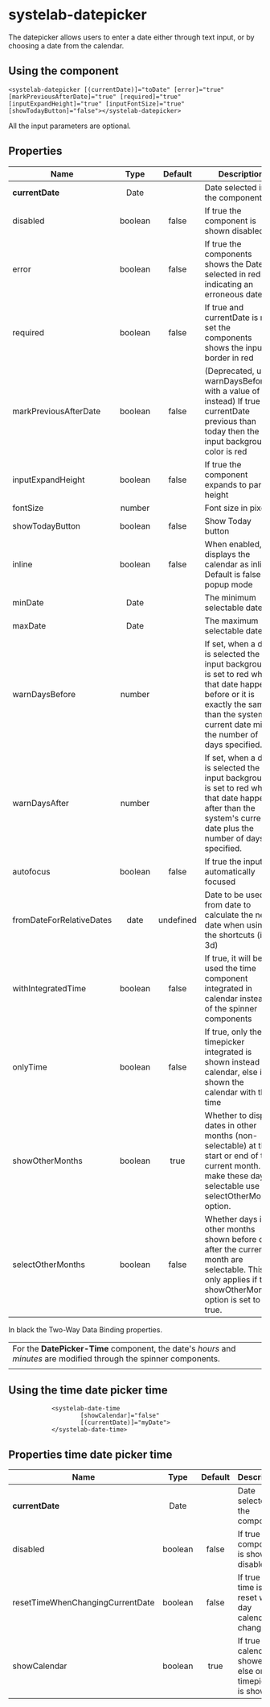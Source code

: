 # systelab-datepicker

The datepicker allows users to enter a date either through text input, or by choosing a date from the calendar.

## Using the component
```
<systelab-datepicker [(currentDate)]="toDate" [error]="true" [markPreviousAfterDate]="true" [required]="true" [inputExpandHeight]="true" [inputFontSize]="true" [showTodayButton]="false"></systelab-datepicker>
```
All the input parameters are optional.

## Properties

| Name                     |   Type   |  Default  | Description |
|--------------------------|:--------:|:---------:| ----------- |
| **currentDate**          |   Date   |           | Date selected in the component |
| disabled                 | boolean  |   false   | If true the component is shown disabled |
| error                    | boolean  |   false   | If true the components shows the Date selected in red indicating an erroneous date |
| required                 | boolean  |   false   | If true and currentDate is not set the components shows the input border in red |
| markPreviousAfterDate    | boolean  |   false   | (Deprecated, use warnDaysBefore with a value of 1 instead) If true and currentDate previous than today then the input background color is red |
| inputExpandHeight        | boolean  |   false   | If true the component expands to parent height |
| fontSize                 |  number  |           | Font size in pixels |
| showTodayButton          | boolean  |   false   | Show Today button |
| inline                   | boolean  |   false   | When enabled, displays the calendar as inline. Default is false for popup mode |
| minDate                  |   Date   |           | The minimum selectable date |
| maxDate                  |   Date   |           | The maximum selectable date |
| warnDaysBefore           |  number  |           | If set, when a date is selected the input background is set to red when that date happens before or it is exactly the same than the system's current date minus the number of days specified. |
| warnDaysAfter            |  number  |           | If set, when a date is selected the input background is set to red when that date happens after than the system's current date plus the number of days specified. |
| autofocus                | boolean  |   false   | If true the input is automatically focused |
| fromDateForRelativeDates |   date   | undefined | Date to be used as from date to calculate the new date when using the shortcuts (ie. 3d)
| withIntegratedTime       | boolean  |   false   | If true, it will be used the time component integrated in calendar instead of the spinner components
| onlyTime                 | boolean  |   false   | If true, only the timepicker integrated is shown instead of calendar, else is shown the calendar with the time
| showOtherMonths          | boolean  |   true    |	Whether to display dates in other months (non-selectable) at the start or end of the current month. To make these days selectable use the selectOtherMonths option.
| selectOtherMonths        | boolean  |   false   |	Whether days in other months shown before or after the current month are selectable. This only applies if the showOtherMonths option is set to true.

In black the Two-Way Data Binding properties.

| |
| --- |
| For the **DatePicker-Time** component, the date's *hours* and *minutes* are modified through the spinner components. |
||

## Using the time date picker time
```
            <systelab-date-time
                    [showCalendar]="false"
                    [(currentDate)]="myDate">
            </systelab-date-time>
```

## Properties time date picker time

| Name | Type | Default | Description |
| ---- |:----:|:-------:| ----------- |
| **currentDate** | Date | | Date selected in the component |
| disabled | boolean | false | If true the component is shown disabled |
| resetTimeWhenChangingCurrentDate | boolean | false | If true the time is reset when day calendar changes |
| showCalendar | boolean | true | If true the calendar is showed else only timepicker is showed |

